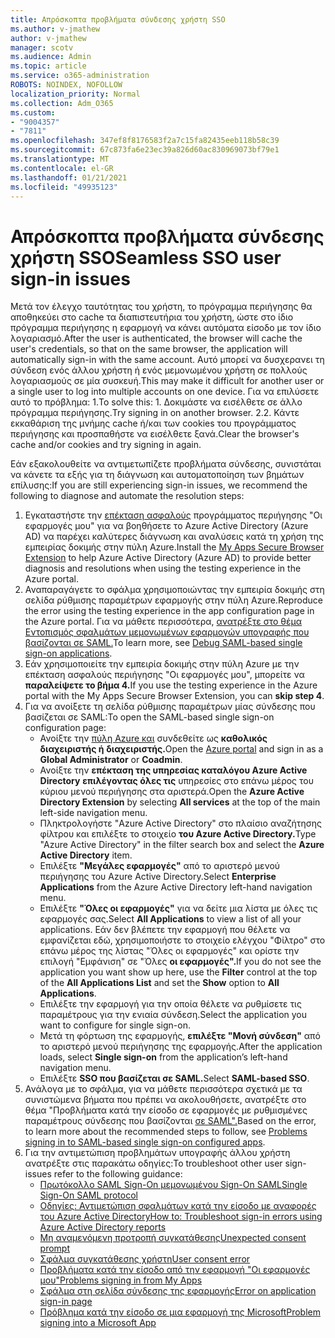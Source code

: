 ```yaml
---
title: Απρόσκοπτα προβλήματα σύνδεσης χρήστη SSO
ms.author: v-jmathew
author: v-jmathew
manager: scotv
ms.audience: Admin
ms.topic: article
ms.service: o365-administration
ROBOTS: NOINDEX, NOFOLLOW
localization_priority: Normal
ms.collection: Adm_O365
ms.custom:
- "9004357"
- "7811"
ms.openlocfilehash: 347ef8f8176583f2a7c15fa82435eeb118b58c39
ms.sourcegitcommit: 67c873fa6e23ec39a826d60ac830969073bf79e1
ms.translationtype: MT
ms.contentlocale: el-GR
ms.lasthandoff: 01/21/2021
ms.locfileid: "49935123"
---
```

# <a name="seamless-sso-user-sign-in-issues"></a><span data-ttu-id="ef603-102">Απρόσκοπτα προβλήματα σύνδεσης χρήστη SSO</span><span class="sxs-lookup"><span data-stu-id="ef603-102">Seamless SSO user sign-in issues</span></span>

<span data-ttu-id="ef603-103">Μετά τον έλεγχο ταυτότητας του χρήστη, το πρόγραμμα περιήγησης θα αποθηκεύει στο cache τα διαπιστευτήρια του χρήστη, ώστε στο ίδιο πρόγραμμα περιήγησης η εφαρμογή να κάνει αυτόματα είσοδο με τον ίδιο λογαριασμό.</span><span class="sxs-lookup"><span data-stu-id="ef603-103">After the user is authenticated, the browser will cache the user's credentials, so that on the same browser, the application will automatically sign-in with the same account.</span></span> <span data-ttu-id="ef603-104">Αυτό μπορεί να δυσχερανει τη σύνδεση ενός άλλου χρήστη ή ενός μεμονωμένου χρήστη σε πολλούς λογαριασμούς σε μία συσκευή.</span><span class="sxs-lookup"><span data-stu-id="ef603-104">This may make it difficult for another user or a single user to log into multiple accounts on one device.</span></span> <span data-ttu-id="ef603-105">Για να επιλύσετε αυτό το πρόβλημα: 1.</span><span class="sxs-lookup"><span data-stu-id="ef603-105">To solve this: 1.</span></span> <span data-ttu-id="ef603-106">Δοκιμάστε να εισέλθετε σε άλλο πρόγραμμα περιήγησης.</span><span class="sxs-lookup"><span data-stu-id="ef603-106">Try signing in on another browser.</span></span> <span data-ttu-id="ef603-107">2.</span><span class="sxs-lookup"><span data-stu-id="ef603-107">2.</span></span> <span data-ttu-id="ef603-108">Κάντε εκκαθάριση της μνήμης cache ή/και των cookies του προγράμματος περιήγησης και προσπαθήστε να εισέλθετε ξανά.</span><span class="sxs-lookup"><span data-stu-id="ef603-108">Clear the browser's cache and/or cookies and try signing in again.</span></span>

<span data-ttu-id="ef603-109">Εάν εξακολουθείτε να αντιμετωπίζετε προβλήματα σύνδεσης, συνιστάται να κάνετε τα εξής για τη διάγνωση και αυτοματοποίηση των βημάτων επίλυσης:</span><span class="sxs-lookup"><span data-stu-id="ef603-109">If you are still experiencing sign-in issues, we recommend the following to diagnose and automate the resolution steps:</span></span>

1. <span data-ttu-id="ef603-110">Εγκαταστήστε την [επέκταση ασφαλούς](https://docs.microsoft.com/azure/active-directory/manage-apps/access-panel-extension-problem-installing) προγράμματος περιήγησης "Οι εφαρμογές μου" για να βοηθήσετε το Azure Active Directory (Azure AD) να παρέχει καλύτερες διάγνωση και αναλύσεις κατά τη χρήση της εμπειρίας δοκιμής στην πύλη Azure.</span><span class="sxs-lookup"><span data-stu-id="ef603-110">Install the [My Apps Secure Browser Extension](https://docs.microsoft.com/azure/active-directory/manage-apps/access-panel-extension-problem-installing) to help Azure Active Directory (Azure AD) to provide better diagnosis and resolutions when using the testing experience in the Azure portal.</span></span>
2. <span data-ttu-id="ef603-111">Αναπαραγάγετε το σφάλμα χρησιμοποιώντας την εμπειρία δοκιμής στη σελίδα ρύθμισης παραμέτρων εφαρμογής στην πύλη Azure.</span><span class="sxs-lookup"><span data-stu-id="ef603-111">Reproduce the error using the testing experience in the app configuration page in the Azure portal.</span></span> <span data-ttu-id="ef603-112">Για να μάθετε περισσότερα, [ανατρέξτε στο θέμα Εντοπισμός σφαλμάτων μεμονωμένων εφαρμογών υπογραφής που βασίζονται σε SAML.](https://docs.microsoft.com/azure/active-directory/azuread-dev/howto-v1-debug-saml-sso-issues)</span><span class="sxs-lookup"><span data-stu-id="ef603-112">To learn more, see [Debug SAML-based single sign-on applications](https://docs.microsoft.com/azure/active-directory/azuread-dev/howto-v1-debug-saml-sso-issues).</span></span>
3. <span data-ttu-id="ef603-113">Εάν χρησιμοποιείτε την εμπειρία δοκιμής στην πύλη Azure με την επέκταση ασφαλούς περιήγησης "Οι εφαρμογές μου", μπορείτε να **παραλείψετε το βήμα 4.**</span><span class="sxs-lookup"><span data-stu-id="ef603-113">If you use the testing experience in the Azure portal with the My Apps Secure Browser Extension, you can **skip step 4**.</span></span>
4. <span data-ttu-id="ef603-114">Για να ανοίξετε τη σελίδα ρύθμισης παραμέτρων μίας σύνδεσης που βασίζεται σε SAML:</span><span class="sxs-lookup"><span data-stu-id="ef603-114">To open the SAML-based single sign-on configuration page:</span></span>
    - <span data-ttu-id="ef603-115">Ανοίξτε την [πύλη Azure και](https://portal.azure.com/) συνδεθείτε ως **καθολικός διαχειριστής ή** **διαχειριστής.**</span><span class="sxs-lookup"><span data-stu-id="ef603-115">Open the [Azure portal](https://portal.azure.com/) and sign in as a **Global Administrator** or **Coadmin**.</span></span>
    - <span data-ttu-id="ef603-116">Ανοίξτε την **επέκταση της υπηρεσίας καταλόγου Azure Active Directory** **επιλέγοντας όλες τις** υπηρεσίες στο επάνω μέρος του κύριου μενού περιήγησης στα αριστερά.</span><span class="sxs-lookup"><span data-stu-id="ef603-116">Open the **Azure Active Directory Extension** by selecting **All services** at the top of the main left-side navigation menu.</span></span>
    - <span data-ttu-id="ef603-117">Πληκτρολογήστε "Azure Active Directory" στο πλαίσιο αναζήτησης φίλτρου και επιλέξτε το στοιχείο **του Azure Active Directory.**</span><span class="sxs-lookup"><span data-stu-id="ef603-117">Type "Azure Active Directory" in the filter search box and select the **Azure Active Directory** item.</span></span>
    - <span data-ttu-id="ef603-118">Επιλέξτε **"Μεγάλες εφαρμογές"** από το αριστερό μενού περιήγησης του Azure Active Directory.</span><span class="sxs-lookup"><span data-stu-id="ef603-118">Select **Enterprise Applications** from the Azure Active Directory left-hand navigation menu.</span></span>
    - <span data-ttu-id="ef603-119">Επιλέξτε **"Όλες οι εφαρμογές"** για να δείτε μια λίστα με όλες τις εφαρμογές σας.</span><span class="sxs-lookup"><span data-stu-id="ef603-119">Select **All Applications** to view a list of all your applications.</span></span> <span data-ttu-id="ef603-120">Εάν δεν βλέπετε την εφαρμογή που θέλετε να  εμφανίζεται εδώ, χρησιμοποιήστε  το στοιχείο ελέγχου  "Φίλτρο" στο επάνω μέρος της λίστας "Όλες οι εφαρμογές" και ορίστε την επιλογή "Εμφάνιση" σε "Όλες **οι εφαρμογές".**</span><span class="sxs-lookup"><span data-stu-id="ef603-120">If you do not see the application you want show up here, use the **Filter** control at the top of the **All Applications List** and set the **Show** option to **All Applications**.</span></span>
    - <span data-ttu-id="ef603-121">Επιλέξτε την εφαρμογή για την οποία θέλετε να ρυθμίσετε τις παραμέτρους για την ενιαία σύνδεση.</span><span class="sxs-lookup"><span data-stu-id="ef603-121">Select the application you want to configure for single sign-on.</span></span>
    - <span data-ttu-id="ef603-122">Μετά τη φόρτωση της εφαρμογής, **επιλέξτε "Μονή σύνδεση"** από το αριστερό μενού περιήγησης της εφαρμογής.</span><span class="sxs-lookup"><span data-stu-id="ef603-122">After the application loads, select **Single sign-on** from the application’s left-hand navigation menu.</span></span>
    - <span data-ttu-id="ef603-123">Επιλέξτε **SSO που βασίζεται σε SAML.**</span><span class="sxs-lookup"><span data-stu-id="ef603-123">Select **SAML-based SSO**.</span></span>
5. <span data-ttu-id="ef603-124">Ανάλογα με το σφάλμα, για να μάθετε περισσότερα σχετικά με τα συνιστώμενα βήματα που πρέπει να ακολουθήσετε, ανατρέξτε στο θέμα "Προβλήματα κατά την είσοδο σε εφαρμογές με ρυθμισμένες παραμέτρους σύνδεσης που βασίζονται [σε SAML".](https://docs.microsoft.com/azure/active-directory/manage-apps/application-sign-in-problem-federated-sso-gallery#application-not-found-in-directory)</span><span class="sxs-lookup"><span data-stu-id="ef603-124">Based on the error, to learn more about the recommended steps to follow, see [Problems signing in to SAML-based single sign-on configured apps](https://docs.microsoft.com/azure/active-directory/manage-apps/application-sign-in-problem-federated-sso-gallery#application-not-found-in-directory).</span></span>
6. <span data-ttu-id="ef603-125">Για την αντιμετώπιση προβλημάτων υπογραφής άλλου χρήστη ανατρέξτε στις παρακάτω οδηγίες:</span><span class="sxs-lookup"><span data-stu-id="ef603-125">To troubleshoot other user sign-issues refer to the following guidance:</span></span>
    - [<span data-ttu-id="ef603-126">Πρωτόκολλο SAML Sign-On μεμονωμένου Sign-On SAML</span><span class="sxs-lookup"><span data-stu-id="ef603-126">Single Sign-On SAML protocol</span></span>](https://docs.microsoft.com/azure/active-directory/develop/single-sign-on-saml-protocol)
    - [<span data-ttu-id="ef603-127">Οδηγίες: Αντιμετώπιση σφαλμάτων κατά την είσοδο με αναφορές του Azure Active Directory</span><span class="sxs-lookup"><span data-stu-id="ef603-127">How to: Troubleshoot sign-in errors using Azure Active Directory reports</span></span>](https://docs.microsoft.com/azure/active-directory/reports-monitoring/howto-troubleshoot-sign-in-errors)
    - [<span data-ttu-id="ef603-128">Μη αναμενόμενη προτροπή συγκατάθεσης</span><span class="sxs-lookup"><span data-stu-id="ef603-128">Unexpected consent prompt</span></span>](https://docs.microsoft.com/azure/active-directory/manage-apps/application-sign-in-unexpected-user-consent-prompt)
    - [<span data-ttu-id="ef603-129">Σφάλμα συγκατάθεσης χρήστη</span><span class="sxs-lookup"><span data-stu-id="ef603-129">User consent error</span></span>](https://docs.microsoft.com/azure/active-directory/manage-apps/application-sign-in-unexpected-user-consent-error)
    - [<span data-ttu-id="ef603-130">Προβλήματα κατά την είσοδο από την εφαρμογή "Οι εφαρμογές μου"</span><span class="sxs-lookup"><span data-stu-id="ef603-130">Problems signing in from My Apps</span></span>](https://docs.microsoft.com/azure/active-directory/manage-apps/application-sign-in-other-problem-access-panel)
    - [<span data-ttu-id="ef603-131">Σφάλμα στη σελίδα σύνδεσης της εφαρμογής</span><span class="sxs-lookup"><span data-stu-id="ef603-131">Error on application sign-in page</span></span>](https://docs.microsoft.com/azure/active-directory/manage-apps/application-sign-in-problem-application-error)
    - [<span data-ttu-id="ef603-132">Πρόβλημα κατά την είσοδο σε μια εφαρμογή της Microsoft</span><span class="sxs-lookup"><span data-stu-id="ef603-132">Problem signing into a Microsoft App</span></span>](https://docs.microsoft.com/azure/active-directory/manage-apps/application-sign-in-problem-first-party-microsoft)
